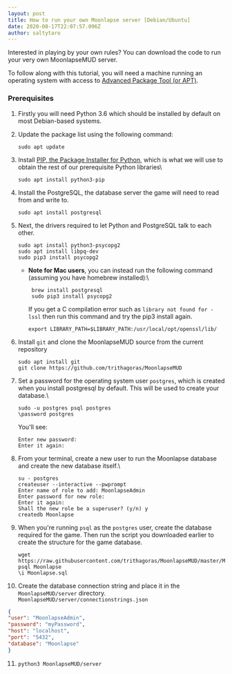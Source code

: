 ```yaml
---
layout: post
title: How to run your own Moonlapse server [Debian/Ubuntu]
date: 2020-08-17T22:07:57.096Z
author: saltytaro
---
```

Interested in playing by your own rules? You can download the code to run your very own MoonlapseMUD server.

To follow along with this tutorial, you will need a machine running an operating system with access to [Advanced Package Tool (or APT)](https://en.wikipedia.org/wiki/APT_(Package_Manager)).

### Prerequisites

1. Firstly you will need Python 3.6 which should be installed by default on most Debian-based systems.
2. Update the package list using the following command:

   ```shell
   sudo apt update
   ```
3. Install [PIP, the Package Installer for Python](https://pypi.org/project/pip/), which is what we will use to obtain the rest of our prerequisite Python libraries\

   ```shell
   sudo apt install python3-pip
   ```
4. Install the PostgreSQL, the database server the game will need to read from and write to.

   ```shell
   sudo apt install postgresql
   ```
5. Next, the drivers required to let Python and PostgreSQL talk to each other.

   ```shell
   sudo apt install python3-psycopg2
   sudo apt install libpq-dev
   sudo pip3 install psycopg2
   ```

   * **Note for Mac users**, you can instead run the following command (assuming you have homebrew installed):\

     ```shell
      brew install postgresql
      sudo pip3 install psycopg2
     ```

      If you get a C compilation error such as `library not found for -lssl` then run this command and try the pip3 install again.

     ```shell
     export LIBRARY_PATH=$LIBRARY_PATH:/usr/local/opt/openssl/lib/
     ```
6. Install `git` and clone the MoonlapseMUD source from the current repository

   ```shell
   sudo apt install git
   git clone https://github.com/trithagoras/MoonlapseMUD
   ```
7. Set a password for the operating system user `postgres`, which is created when you install postgresql by default. This will be used to create your database.\

   ```shell
   sudo -u postgres psql postgres
   \password postgres
   ```

   You'll see:

   ```shell
   Enter new password:
   Enter it again:
   ```
8. From your terminal, create a new user to run the Moonlapse database and create the new database itself.\

   ```shell
   su - postgres
   createuser --interactive --pwprompt
   Enter name of role to add: MoonlapseAdmin
   Enter password for new role:
   Enter it again:
   Shall the new role be a superuser? (y/n) y
   createdb Moonlapse
   ```
9. When you're running `psql` as the `postgres` user, create the database required for the game. Then run the script you downloaded earlier to create the structure for the game database.

   ```shell
   wget https://raw.githubusercontent.com/trithagoras/MoonlapseMUD/master/Moonlapse.sql
   psql Moonlapse
   \i Moonlapse.sql
   ```
10. Create the database connection string and place it in the `MoonlapseMUD/server` directory.\
    `MoonlapseMUD/server/connectionstrings.json`

```json
{
"user": "MoonlapseAdmin",
"password": "myPassword",
"host": "localhost",
"port": "5432",
"database": "Moonlapse"
}
```

11. ```shell
    python3 MoonlapseMUD/server
    ```